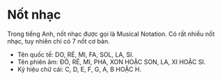 # Nốt nhạc

Trong tiếng Anh, nốt nhạc được gọi là Musical Notation. Có rất nhiều nốt nhạc, tuy nhiên chỉ có 7 nốt cơ bản.

- Tên quốc tế: DO, RÉ, MI, FA, SOL, LA, SI.
- Tên phiên âm: ĐÔ, RÊ, MI, PHA, XON HOẶC SON, LA, XI HOẶC SI.
- Ký hiệu chữ cái: C, D, E, F, G, A, B HOẶC H.
